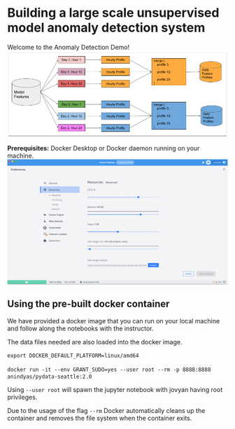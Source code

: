 # Building a large scale unsupervised model anomaly detection system

Welcome to the Anomaly Detection Demo!
![](images/scale-up-ad.png)

**Prerequisites:** Docker Desktop or Docker daemon running on your machine.
![](images/docker-desktop.png)

## Using the pre-built docker container
We have provided a docker image that you can run on your local machine and follow along the notebooks with the instructor.

The data files needed are also loaded into the docker image.

```
export DOCKER_DEFAULT_PLATFORM=linux/amd64

docker run -it --env GRANT_SUDO=yes --user root --rm -p 8888:8888 anindyas/pydata-seattle:2.0
```

Using `--user root` will spawn the jupyter notebook with jovyan having root privileges.

Due to the usage of the flag `--rm` Docker automatically cleans up the container and removes the file system 
when the container exits.

